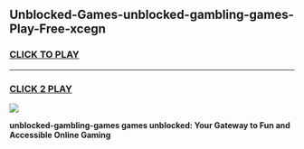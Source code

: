 
## Unblocked-Games-unblocked-gambling-games-Play-Free-xcegn
<h3>
<a href="https://premium76.site?title=unblocked-gambling-games&ref=22A">CLICK TO PLAY</a></h3>
<hr>

<h3>
<a href="https://premium76.site?title=unblocked-gambling-games&ref=22A">CLICK 2 PLAY</a>
  
</h3>

<a href="https://premium76.site?title=unblocked-gambling-games&ref=22A"><img src="https://clearcache.store/games.png"></a>


**unblocked-gambling-games games unblocked: Your Gateway to Fun and Accessible Online Gaming**
